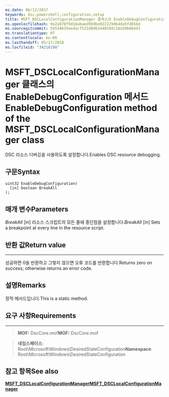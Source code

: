 ```yaml
---
ms.date: 06/12/2017
keywords: dsc,powershell,configuration,setup
title: MSFT_DSCLocalConfigurationManager 클래스의 EnableDebugConfiguration 메서드
ms.openlocfilehash: 9e2a978f9d16abaed959be022229db4da5fd65bd
ms.sourcegitcommit: 54534635eedacf531d8d6344019dc16a50b8b441
ms.translationtype: HT
ms.contentlocale: ko-KR
ms.lasthandoff: 05/17/2018
ms.locfileid: "34218198"
---
```

# <a name="enabledebugconfiguration-method-of-the-msftdsclocalconfigurationmanager-class"></a><span data-ttu-id="f66f9-103">MSFT_DSCLocalConfigurationManager 클래스의 EnableDebugConfiguration 메서드</span><span class="sxs-lookup"><span data-stu-id="f66f9-103">EnableDebugConfiguration method of the MSFT_DSCLocalConfigurationManager class</span></span>

<span data-ttu-id="f66f9-104">DSC 리소스 디버깅을 사용하도록 설정합니다.</span><span class="sxs-lookup"><span data-stu-id="f66f9-104">Enables DSC resource debugging.</span></span>

<a name="syntax"></a><span data-ttu-id="f66f9-105">구문</span><span class="sxs-lookup"><span data-stu-id="f66f9-105">Syntax</span></span>
------

```mof
uint32 EnableDebugConfiguration(
  [in] boolean BreakAll
);
```

<a name="parameters"></a><span data-ttu-id="f66f9-106">매개 변수</span><span class="sxs-lookup"><span data-stu-id="f66f9-106">Parameters</span></span>
----------

<span data-ttu-id="f66f9-107">*BreakAll* \[in\] 리소스 스크립트의 모든 줄에 중단점을 설정합니다.</span><span class="sxs-lookup"><span data-stu-id="f66f9-107">*BreakAll* \[in\] Sets a breakpoint at every line in the resource script.</span></span>

## <a name="return-value"></a><span data-ttu-id="f66f9-108">반환 값</span><span class="sxs-lookup"><span data-stu-id="f66f9-108">Return value</span></span>
------------

<span data-ttu-id="f66f9-109">성공하면 0을 반환하고 그렇지 않으면 오류 코드를 반환합니다.</span><span class="sxs-lookup"><span data-stu-id="f66f9-109">Returns zero on success; otherwise returns an error code.</span></span>

## <a name="remarks"></a><span data-ttu-id="f66f9-110">설명</span><span class="sxs-lookup"><span data-stu-id="f66f9-110">Remarks</span></span>

<span data-ttu-id="f66f9-111">정적 메서드입니다.</span><span class="sxs-lookup"><span data-stu-id="f66f9-111">This is a static method.</span></span>

## <a name="requirements"></a><span data-ttu-id="f66f9-112">요구 사항</span><span class="sxs-lookup"><span data-stu-id="f66f9-112">Requirements</span></span>
------------
><span data-ttu-id="f66f9-113">**MOF:** DscCore.mof</span><span class="sxs-lookup"><span data-stu-id="f66f9-113">**MOF:** DscCore.mof</span></span>

><span data-ttu-id="f66f9-114">**네임스페이스**: Root\Microsoft\Windows\DesiredStateConfiguration</span><span class="sxs-lookup"><span data-stu-id="f66f9-114">**Namespace**: Root\Microsoft\Windows\DesiredStateConfiguration</span></span>


## <a name="see-also"></a><span data-ttu-id="f66f9-115">참고 항목</span><span class="sxs-lookup"><span data-stu-id="f66f9-115">See also</span></span>


[<span data-ttu-id="f66f9-116">**MSFT_DSCLocalConfigurationManager**</span><span class="sxs-lookup"><span data-stu-id="f66f9-116">**MSFT_DSCLocalConfigurationManager**</span></span>](msft-dsclocalconfigurationmanager.md)